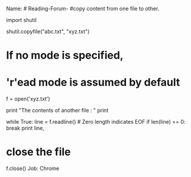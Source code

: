 Name: # Reading-Forum-
#copy content from one file to other.

import shutil

shutil.copyfile("abc.txt", "xyz.txt")

# If no mode is specified,
# 'r'ead mode is assumed by default
f = open('xyz.txt')

print "The contents of another file : "
print

while True:
    line = f.readline()
    # Zero length indicates EOF
    if len(line) == 0:
        break
    print line,
# close the file
f.close()
Job:
     Chrome 
